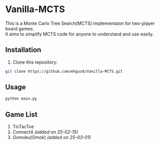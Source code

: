 # Vanilla-MCTS
This is a Monte Carlo Tree Search(MCTS) implementaion for two-player board games.<br>
It aims to simplify MCTS code for anyone to understand and use easily.

## Installation

1. Clone this repository:

```bash
git clone https://github.com/ehgus8/Vanilla-MCTS.git
```

## Usage
```bash
python main.py
```

## Game List
1. TicTacToe
2. Connect4 *(added on 25-02-15)*
3. Gomoku(Omok) *(added on 25-03-01)*
